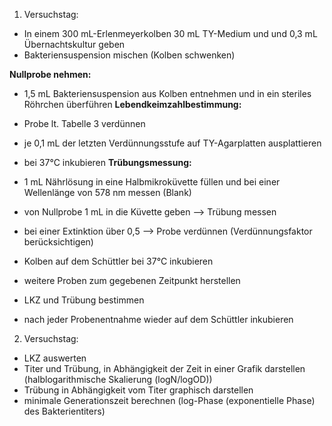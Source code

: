 1. Versuchstag:
- In einem 300 mL-Erlenmeyerkolben 30 mL TY-Medium und und 0,3 mL Übernachtskultur geben 
- Bakteriensuspension mischen (Kolben schwenken)

**Nullprobe nehmen:**
- 1,5 mL Bakteriensuspension aus Kolben entnehmen und in ein steriles Röhrchen überführen
**Lebendkeimzahlbestimmung:**
- Probe lt. Tabelle 3 verdünnen 
- je 0,1 mL der letzten Verdünnungsstufe auf TY-Agarplatten ausplattieren
- bei 37°C inkubieren
**Trübungsmessung:**
- 1 mL Nährlösung in eine Halbmikroküvette füllen und bei einer Wellenlänge von 578 nm messen (Blank)
- von Nullprobe 1 mL in die Küvette geben --> Trübung messen 
- bei einer Extinktion über 0,5 --> Probe verdünnen (Verdünnungsfaktor berücksichtigen)

- Kolben auf dem Schüttler bei 37°C inkubieren 
- weitere Proben zum gegebenen Zeitpunkt herstellen
- LKZ und Trübung bestimmen 
- nach jeder Probenentnahme wieder auf dem Schüttler inkubieren


2. Versuchstag:
- LKZ auswerten
- Titer und Trübung, in Abhängigkeit der Zeit in einer Grafik darstellen (halblogarithmische Skalierung (logN/logOD))
- Trübung in Abhängigkeit vom Titer graphisch darstellen 
- minimale Generationszeit berechnen (log-Phase (exponentielle Phase) des Bakterientiters)